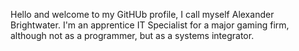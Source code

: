 Hello and welcome to my GitHUb profile,
I call myself Alexander Brightwater. I'm an apprentice IT Specialist for a major gaming firm, although not as a programmer, but as a systems integrator.

